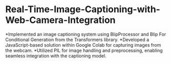 # Real-Time-Image-Captioning-with-Web-Camera-Integration

*Implemented an image captioning system using BlipProcessor and Blip For Conditional Generation from the Transformers library.
*Developed a JavaScript-based solution within Google Colab for capturing images from the webcam.
*Utilized PIL for image handling and preprocessing, enabling seamless integration with the captioning model.
